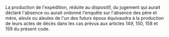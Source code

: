   
La production de l'expédition, réduite au dispositif, du jugement qui aurait déclaré l'absence ou aurait ordonné l'enquête sur l'absence des père et mère, aïeuls ou aïeules de l'un des futurs époux équivaudra à la production de leurs actes de décès dans les cas prévus aux articles 149, 150, 158 et 159 du présent code.  

  
